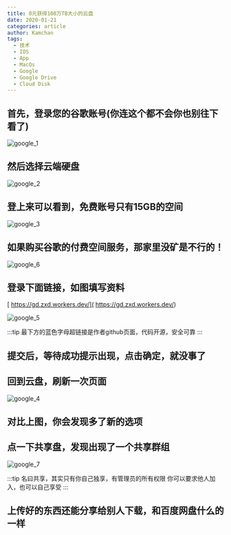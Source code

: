 ```yaml
---
title: 0元获得100万TB大小的云盘
date: 2020-01-21
categories: article
author: Kamchan
tags:
  - 技术
  - IOS
  - App
  - MacOs
  - Google
  - Google Drive
  - Cloud Disk
---
```


## 首先，登录您的谷歌账号(你连这个都不会你也别往下看了)

![google_1](https://kamchan.oss-cn-shenzhen.aliyuncs.com/technology/googleDrive/google_1.png)

## 然后选择云端硬盘

![google_2](https://kamchan.oss-cn-shenzhen.aliyuncs.com/technology/googleDrive/google_2.png)

## 登上来可以看到，免费账号只有15GB的空间

![google_3](https://kamchan.oss-cn-shenzhen.aliyuncs.com/technology/googleDrive/google_3.png)

## 如果购买谷歌的付费空间服务，那家里没矿是不行的！

![google_6](https://kamchan.oss-cn-shenzhen.aliyuncs.com/technology/googleDrive/google_5.png)

## 登录下面链接，如图填写资料

[ https://gd.zxd.workers.dev/]( https://gd.zxd.workers.dev/)

![google_5](https://kamchan.oss-cn-shenzhen.aliyuncs.com/technology/googleDrive/google_6.png)

:::tip
最下方的蓝色字母超链接是作者github页面，代码开源，安全可靠
:::

## 提交后，等待成功提示出现，点击确定，就没事了

## 回到云盘，刷新一次页面

![google_4](https://kamchan.oss-cn-shenzhen.aliyuncs.com/technology/googleDrive/google_4.png)

## 对比上图，你会发现多了新的选项

## 点一下共享盘，发现出现了一个共享群组

![google_7](https://kamchan.oss-cn-shenzhen.aliyuncs.com/technology/googleDrive/google_7.png)

:::tip
名曰共享，其实只有你自己独享，有管理员的所有权限
你可以要求他人加入，也可以自己享受
:::

## 上传好的东西还能分享给别人下载，和百度网盘什么的一样